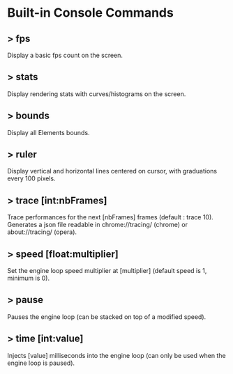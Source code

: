 # Built-in Console Commands

## > fps
Display a basic fps count on the screen.

## > stats
Display rendering stats with curves/histograms on the screen.

## > bounds
Display all Elements bounds.

## > ruler
Display vertical and horizontal lines centered on cursor, with graduations every 100 pixels.

## > trace [int:nbFrames]
Trace performances for the next [nbFrames] frames (default : trace 10).
Generates a json file readable in chrome://tracing/ (chrome) or about://tracing/ (opera).

## > speed [float:multiplier]
Set the engine loop speed multiplier at [multiplier] (default speed is 1, minimum is 0).

## > pause
Pauses the engine loop (can be stacked on top of a modified speed).

## > time [int:value]
Injects [value] milliseconds into the engine loop (can only be used when the engine loop is paused).
